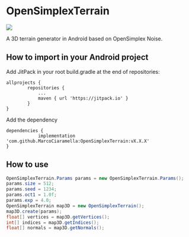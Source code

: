 # OpenSimplexTerrain
[![](https://jitpack.io/v/MarcoCiaramella/OpenSimplexTerrain.svg)](https://jitpack.io/#MarcoCiaramella/OpenSimplexTerrain)

A 3D terrain generator in Android based on OpenSimplex Noise.

## How to import in your Android project
Add JitPack in your root build.gradle at the end of repositories:

```
allprojects {
		repositories {
			...
			maven { url 'https://jitpack.io' }
		}
}
```

Add the dependency

```
dependencies {
	        implementation 'com.github.MarcoCiaramella:OpenSimplexTerrain:vX.X.X'
}
```

## How to use
```java
OpenSimplexTerrain.Params params = new OpenSimplexTerrain.Params();
params.size = 512;
params.seed = 1234;
params.oct1 = 1.0f;
params.exp = 4.0;
OpenSimplexTerrain map3D = new OpenSimplexTerrain();
map3D.create(params);
float[] vertices = map3D.getVertices();
int[] indices = map3D.getIndices();
float[] normals = map3D.getNormals();
```
